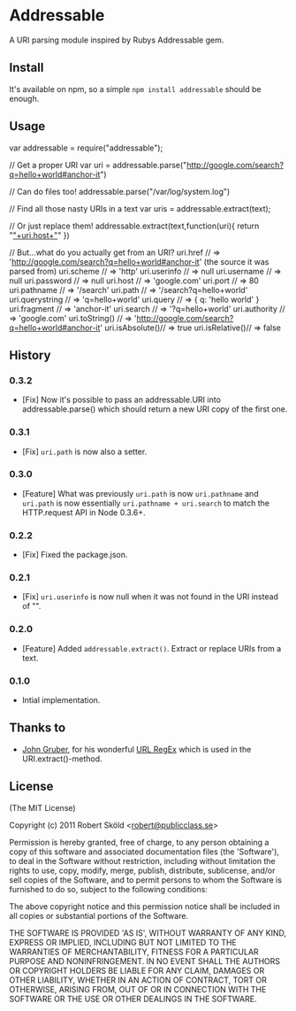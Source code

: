 # Addressable

  A URI parsing module inspired by Rubys Addressable gem.


## Install

  It's available on npm, so a simple `npm install addressable` should be enough.


## Usage

  var addressable = require("addressable");
  
  // Get a proper URI
  var uri = addressable.parse("http://google.com/search?q=hello+world#anchor-it")
  
  // Can do files too!
  addressable.parse("/var/log/system.log")
  
  // Find all those nasty URIs in a text
  var uris = addressable.extract(text);
  
  // Or just replace them!
  addressable.extract(text,function(uri){
    return "<a href='"+uri.href+"'>"+uri.host+"</a>"
  })
  
  // But...what do you actually get from an URI?
  uri.href        // => 'http://google.com/search?q=hello+world#anchor-it' (the source it was parsed from)
  uri.scheme      // => 'http'
  uri.userinfo    // => null
  uri.username    // => null
  uri.password    // => null
  uri.host        // => 'google.com'
  uri.port        // => 80
  uri.pathname    // => '/search'
  uri.path        // => '/search?q=hello+world'
  uri.querystring // => 'q=hello+world'
  uri.query       // => { q: 'hello world' }
  uri.fragment    // => 'anchor-it'
  uri.search      // => '?q=hello+world'
  uri.authority   // => 'google.com'
  uri.toString()  // => 'http://google.com/search?q=hello+world#anchor-it'
  uri.isAbsolute()// => true
  uri.isRelative()// => false

## History

### 0.3.2

* [Fix] Now it's possible to pass an addressable.URI into addressable.parse() which should return a new URI copy of the first one.

### 0.3.1

* [Fix] `uri.path` is now also a setter.

### 0.3.0

* [Feature] What was previously `uri.path` is now `uri.pathname` and `uri.path` is now essentially `uri.pathname + uri.search` to match the HTTP.request API in Node 0.3.6+.

### 0.2.2

* [Fix] Fixed the package.json.

### 0.2.1

* [Fix] `uri.userinfo` is now null when it was not found in the URI instead of "".

### 0.2.0

* [Feature] Added `addressable.extract()`. Extract or replace URIs from a text.

### 0.1.0

* Intial implementation.


  
## Thanks to

* [John Gruber](http://daringfireball.net), for his wonderful [URL RegEx](http://daringfireball.net/2010/07/improved_regex_for_matching_urls) which is used in the URI.extract()-method.


## License 

(The MIT License)

Copyright (c) 2011 Robert Sk&ouml;ld &lt;robert@publicclass.se&gt;

Permission is hereby granted, free of charge, to any person obtaining
a copy of this software and associated documentation files (the
'Software'), to deal in the Software without restriction, including
without limitation the rights to use, copy, modify, merge, publish,
distribute, sublicense, and/or sell copies of the Software, and to
permit persons to whom the Software is furnished to do so, subject to
the following conditions:

The above copyright notice and this permission notice shall be
included in all copies or substantial portions of the Software.

THE SOFTWARE IS PROVIDED 'AS IS', WITHOUT WARRANTY OF ANY KIND,
EXPRESS OR IMPLIED, INCLUDING BUT NOT LIMITED TO THE WARRANTIES OF
MERCHANTABILITY, FITNESS FOR A PARTICULAR PURPOSE AND NONINFRINGEMENT.
IN NO EVENT SHALL THE AUTHORS OR COPYRIGHT HOLDERS BE LIABLE FOR ANY
CLAIM, DAMAGES OR OTHER LIABILITY, WHETHER IN AN ACTION OF CONTRACT,
TORT OR OTHERWISE, ARISING FROM, OUT OF OR IN CONNECTION WITH THE
SOFTWARE OR THE USE OR OTHER DEALINGS IN THE SOFTWARE.